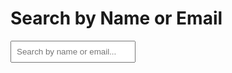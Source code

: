 <!DOCTYPE html>
<html lang="en">
<head>
  <meta charset="UTF-8">
  <meta name="viewport" content="width=device-width, initial-scale=1.0">
  <title>Search Example</title>
  <style>
    /* Simple styling for the list and search input */
    #search-input {
      width: 200px;
      padding: 8px;
      margin-bottom: 20px;
    }
    #results {
      margin-top: 20px;
      list-style-type: none;
      padding: 0;
    }
    #results li {
      padding: 5px;
      border: 1px solid #ddd;
      margin-bottom: 5px;
    }
  </style>
</head>
<body>

  <h1>Search by Name or Email</h1>

  <input type="text" id="search-input" placeholder="Search by name or email..." />
  
  <ul id="results"></ul>

  <script>
    // Data to be validated and searched
    const data = [
      { name: 'John Doe', email: 'john@example.com' },
      { name: 'Jane Smith', email: 'jane@example.com' },
      { name: 'John Doe', email: 'john@example.com' }, // Duplicate
      { name: '', email: 'invalid@example.com' }, // Invalid name
      { name: 'Alice', email: 'bob@example.com' },
      { name: 'John Doe', email: 'unique@example.com' }
    ];

    // Step 1: Validate the data
    function validateData(arr) {
      const nameSet = new Set();
      const emailSet = new Set();
      const result = [];
      let invalidCount = 0;
      let duplicateCount = 0;

      arr.forEach((item) => {
        const { name, email } = item;

        if (!name || !email || typeof name !== 'string' || typeof email !== 'string') {
          invalidCount++;
        } else {
          if (nameSet.has(name) || emailSet.has(email)) {
            duplicateCount++;
          } else {
            nameSet.add(name);
            emailSet.add(email);
            result.push(item);
          }
        }
      });

      return { result, invalidCount, duplicateCount };
    }

    // Step 2: Search function
    function searchItems(validItems, searchTerm) {
      if (searchTerm.length < 2) {
        return validItems; // Return full list if search term is less than 2 characters
      }
      
      // Filter items based on name or email matching the search term
      return validItems.filter(item => 
        item.name.toLowerCase().includes(searchTerm.toLowerCase()) ||
        item.email.toLowerCase().includes(searchTerm.toLowerCase())
      );
    }

    // Step 3: Handle input event
    const { result: validItems } = validateData(data); // Get validated items
    const searchInput = document.getElementById('search-input');
    const resultsContainer = document.getElementById('results');

    searchInput.addEventListener('input', (event) => {
      const searchTerm = event.target.value; // Get search term from input field
      const filteredResults = searchItems(validItems, searchTerm); // Filter based on search

      // Clear previous results
      resultsContainer.innerHTML = '';

      // Display filtered results
      filteredResults.forEach(item => {
        const listItem = document.createElement('li');
        listItem.textContent = `Name: ${item.name}, Email: ${item.email}`;
        resultsContainer.appendChild(listItem);
      });
    });
  </script>

</body>
</html>
